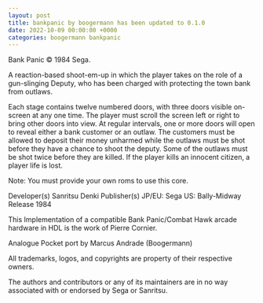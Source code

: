 ```yaml
---
layout: post
title: bankpanic by boogermann has been updated to 0.1.0
date: 2022-10-09 00:00:00 +0000
categories: boogermann bankpanic
---
```

Bank Panic © 1984 Sega.

A reaction-based shoot-em-up in which the player takes on the role of a gun-slinging Deputy, who has been charged with protecting the town bank from outlaws.

Each stage contains twelve numbered doors, with three doors visible on-screen at any one time. The player must scroll the screen left or right to bring other doors into view.
At regular intervals, one or more doors will open to reveal either a bank customer or an outlaw. The customers must be allowed to deposit their money unharmed while the outlaws must be shot before they have a chance to shoot the deputy.
Some of the outlaws must be shot twice before they are killed. If the player kills an innocent citizen, a player life is lost.

Note: You must provide your own roms to use this core.

Developer(s)
    Sanritsu Denki
Publisher(s)
    JP/EU: Sega
    US: Bally-Midway
Release
    1984

This Implementation of a compatible Bank Panic/Combat Hawk arcade hardware in HDL is the work of Pierre Cornier.

Analogue Pocket port by Marcus Andrade (Boogermann)

All trademarks, logos, and copyrights are property of their respective owners.

The authors and contributors or any of its maintainers are in no way associated with or endorsed by Sega or Sanritsu.
